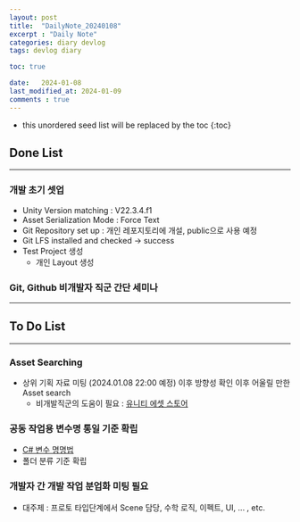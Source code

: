 ```yaml
---
layout: post
title:  "DailyNote_20240108"
excerpt : "Daily Note"
categories: diary devlog
tags: devlog diary

toc: true

date:   2024-01-08
last_modified_at: 2024-01-09
comments : true
---
```


* this unordered seed list will be replaced by the toc
{:toc}  

## Done List  
---

### 개발 초기 셋업
 - Unity Version matching : V22.3.4.f1  
 - Asset Serialization Mode : Force Text  
 - Git Repository set up : 개인 레포지토리에 개설, public으로 사용 예정  
 - Git LFS installed and checked -> success  
 - Test Project 생성  
   - 개인 Layout 생성

### Git, Github 비개발자 직군 간단 세미나

---
## To Do List  
---

### Asset Searching
 - 상위 기획 자료 미팅 (2024.01.08 22:00 예정) 이후 방향성 확인 이후 어울릴 만한 Asset search
   - 비개발직군의 도움이 필요 : [유니티 에셋 스토어](https://assetstore.unity.com/2d)

### 공동 작업용 변수명 통일 기준 확립
 - [C# 변수 명명법](https://jinlee0206.github.io/develop/Naming.html)
 - 폴더 분류 기준 확립

### 개발자 간 개발 작업 분업화 미팅 필요
 - 대주제 : 프로토 타입단계에서 Scene 담당, 수학 로직, 이펙트, UI, ... , etc.
